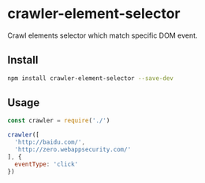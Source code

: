 # crawler-element-selector

Crawl elements selector which match specific DOM event.

## Install

```bash
npm install crawler-element-selector --save-dev
```

## Usage

``` js
const crawler = require('./')

crawler([
  'http://baidu.com/',
  'http://zero.webappsecurity.com/'
], {
  eventType: 'click'
})
```
